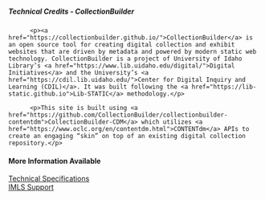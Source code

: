 <div class="card my-4">
<h5 class="card-header">Technical Credits - CollectionBuilder</h5>
<div class="card-body">
<div class="card-text">
<div class="row">
<div class="col-8">

          <p><a href="https://collectionbuilder.github.io/">CollectionBuilder</a> is an open source tool for creating digital collection and exhibit websites that are driven by metadata and powered by modern static web technology. CollectionBuilder is a project of University of Idaho Library’s <a href="https://www.lib.uidaho.edu/digital/">Digital Initiatives</a> and the University’s <a href="https://cdil.lib.uidaho.edu/">Center for Digital Inquiry and Learning (CDIL)</a>. It was built following the <a href="https://lib-static.github.io">Lib-STATIC</a> methodology.</p>

          <p>This site is built using <a href="https://github.com/CollectionBuilder/collectionbuilder-contentdm">CollectionBuilder-CDM</a> which utilizes <a href="https://www.oclc.org/en/contentdm.html">CONTENTdm</a> APIs to create an engaging “skin” on top of an existing digital collection repository.</p>
</div>
<div class="col-4 text-center">
<h4>More Information Available</h4>
<a class="btn  btn-outline-primary my-2" target="_blank" type="button" href="https://collectionbuilder.github.io/about.html#tool">Technical Specifications
</a>
<br/>
<a class="btn btn-outline-secondary my-2" target="_blank" type="button" href="https://collectionbuilder.github.io/about.html#grant">IMLS Support
</a>
</div>
</div>
</div>
</div>
</div>
